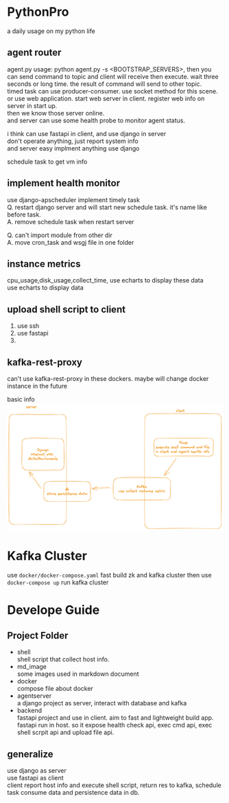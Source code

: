 # PythonPro
a daily usage on my python life
## agent router
agent.py usage: python agent.py -s <BOOTSTRAP_SERVERS>, 
then you can send command to topic and client 
will receive then execute. 
wait three seconds or long time.
the result of command will send to other topic.  
timed task can use producer-consumer.
use socket method for this scene.  
or use web application. start web server in client.
register web info on server in start up.  
then we know those server online.  
and server can use some health probe to monitor agent status.  

i think can use fastapi in client, and use django in server  
don't operate anything, just report system info  
and server easy implment anything use django  


schedule task to get vm info  

## implement health monitor

use django-apscheduler implement timely task  
Q. restart django server and will start new schedule task. it's name like before task.  
A. remove schedule task when restart server  

Q. can't import module from other dir  
A. move cron_task and wsgj file in one folder  

## instance metrics
cpu_usage,disk_usage,collect_time, use echarts to display these data  
use echarts to display data  

## upload shell script to client
1. use ssh  
2. use fastapi  
3. 



## kafka-rest-proxy  
can't use kafka-rest-proxy in these dockers. maybe will change docker instance in the future 

basic info
![img.png](md_image/img.png)


# Kafka Cluster
use `docker/docker-compose.yaml` fast build zk and kafka cluster then use `docker-compose up` run kafka cluster

# Develope Guide
## Project Folder
* shell  
  shell script that collect host info.
* md_image  
  some images used in markdown document 
* docker  
  compose file about docker
* agentserver  
  a django project as server, interact with database and kafka
* backend  
  fastapi project and use in client. aim to fast and lightweight build app.
  fastapi run in host. so it expose health check api, exec cmd api, exec shell scrpit api and
  upload file api.

## generalize 
use django as server  
use fastapi as client  
client report host info and execute shell script, return res to kafka, schedule task 
consume data and persistence data in db.